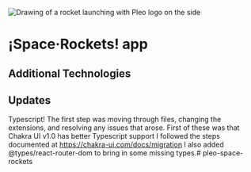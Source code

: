 ![Drawing of a rocket launching with Pleo logo on the side](https://repository-images.githubusercontent.com/255552950/c9991080-ff11-11ea-8706-5d40322f68fe)

# ¡Space·Rockets! app





## Additional Technologies


## Updates
Typescript! The first step was moving through files, changing the extensions, and resolving any issues that arose. First of these was that Chakra UI v1.0 has better Typescript support
I followed the steps documented at https://chakra-ui.com/docs/migration
I also added @types/react-router-dom to bring in some missing types.# pleo-space-rockets
